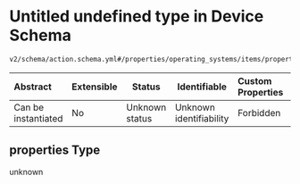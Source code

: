 # Untitled undefined type in Device Schema

```txt
v2/schema/action.schema.yml#/properties/operating_systems/items/properties/steps/items/properties/actions/items/oneOf/20/properties/core:unpack/properties/files/items/properties
```




| Abstract            | Extensible | Status         | Identifiable            | Custom Properties | Additional Properties | Access Restrictions | Defined In                                                           |
| :------------------ | ---------- | -------------- | ----------------------- | :---------------- | --------------------- | ------------------- | -------------------------------------------------------------------- |
| Can be instantiated | No         | Unknown status | Unknown identifiability | Forbidden         | Allowed               | none                | [device.schema.json\*](../device.schema.json "open original schema") |

## properties Type

unknown
